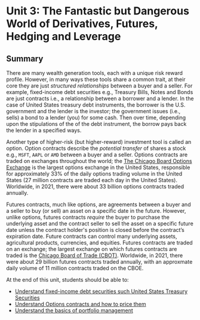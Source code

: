 # Unit 3: The Fantastic but Dangerous World of Derivatives, Futures, Hedging and Leverage

## Summary

There are many wealth generation tools, each with a unique risk reward profile. However, in many ways these tools share a common trait, at their core they are just _structured relationships_ between a buyer and a seller. For example, fixed-income debt securities e.g., Treasury Bills, Notes and Bonds are just contracts i.e., a relationship between a borrower and a lender. In the case of United States treasury debt instruments, the borrower is the U.S. government and the lender is the investor; the government issues (i.e., sells) a bond to a lender (you) for some cash. Then over time, depending upon the stipulations of the of the debt instrument, the borrow pays back the lender in a specified ways. 

Another type of higher-risk (but higher-reward) investment tool is called an option. Option contracts describe the _potential transfer_ of shares a stock e.g., `MSFT`, `AAPL` or `AMD` between a buyer and a seller. Options contracts are traded on exchanges throughout the world; the [The Chicago Board Options Exchange](https://www.cboe.com) is the largest options exchange in the United States, responsible for approximately 33\% of the daily options trading volume in the United States (27 million contracts are traded each day in the United States). Worldwide, in 2021, there were about 33 billion options contracts traded annually.

Futures contracts, much like options, are agreements between a buyer and a seller to buy (or sell) an asset on a specific date in the future. However, unlike options, futures contracts _require_ the buyer to purchase the underlying asset and the contract seller to sell the asset on a specific future date unless the contract holder's position is closed before the contract’s expiration date. Future contracts can control many underlying assets, agricultural products, currencies, and equities.
Futures contracts are traded on an exchange; the largest exchange on which futures contracts are traded is the [Chicago Board of Trade (CBOT)](https://www.cmegroup.com). Worldwide, in 2021, there were about 29 billion futures contracts traded annually, with an approxmate daily volume of 11 million contracts traded on the CBOE. 

At the end of this unit, students should be able to:
* [Understand fixed-income debt securities such United States Treasury Securities](./bonds.md)
* [Understand Options contracts and how to price them](./contracts.md)
* [Understand the basics of portfolio management](./markowitz.md) 





